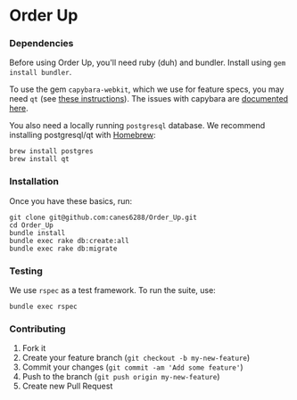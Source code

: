 # Order Up

### Dependencies

Before using Order Up, you'll need ruby (duh) and bundler. Install using `gem install bundler`.

To use the gem `capybara-webkit`, which we use for feature specs, you may need `qt` (see [these instructions](https://github.com/thoughtbot/capybara-webkit/wiki/Installing-Qt-and-compiling-capybara-webkit)). The issues with capybara are [documented here](https://github.com/thoughtbot/capybara-webkit#qt-dependency-and-installation-issues).

You also need a locally running `postgresql` database. We recommend installing postgresql/qt with [Homebrew](https://brew.sh/):

```
brew install postgres
brew install qt
```

### Installation

Once you have these basics, run:

```
git clone git@github.com:canes6288/Order_Up.git
cd Order_Up
bundle install
bundle exec rake db:create:all
bundle exec rake db:migrate
```

### Testing

We use `rspec` as a test framework. To run the suite, use:

```
bundle exec rspec
```

### Contributing

1. Fork it
2. Create your feature branch (`git checkout -b my-new-feature`)
3. Commit your changes (`git commit -am 'Add some feature'`)
4. Push to the branch (`git push origin my-new-feature`)
5. Create new Pull Request
